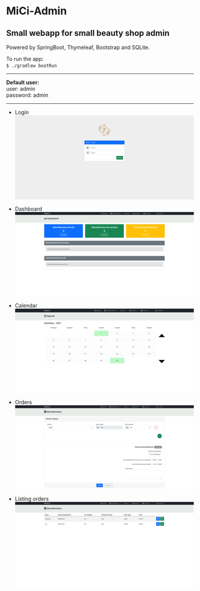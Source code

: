 # MiCi-Admin
## Small webapp for small beauty shop admin

Powered by SpringBoot, Thymeleaf, Bootstrap and SQLite.

To run the app: \
`$ ./gradlew bootRun`

---
**Default user:** \
user: admin \
password: admin

---
- Login\
![Login page](readme_images/login.png)


- Dashboard \
![Dashboard](readme_images/dashboard.png)


- Calendar \
![Calendar](readme_images/agenda.png)


- Orders \
![Orders](readme_images/atendimentos.png)


- Listing orders \
![Orders](readme_images/atendimentos_2.png)
